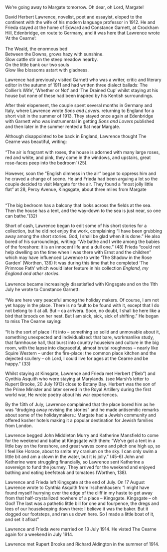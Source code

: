 We’re going away to Margate tomorrow. Oh dear, oh Lord, Margate!

David Herbert Lawrence, novelist, poet and essayist, eloped to the continent with the wife of his modern language professor in 1912. He and Frieda stayed at the home of Edward and Constance Garnett, at Crockham Hill, Edenbridge, en route to Germany, and it was here that Lawrence wrote ‘At the Cearne’:
<br><br>
The Weald, the enormous bed   
Between the Downs, grows hazy with sunshine.   
Slow cattle stir on the steep meadow nearby.   
On the little bank our two souls   
Glow like blossoms astart with gladness.   

Lawrence had previously visited Garnett who was a writer, critic and literary editor in the autumn of 1911 and had written three dialect ballads: The Collier’s Wife’, ‘Whether or Not’ and ‘The Drained Cup’ whilst staying at his house but none of these had been inspired by his Kentish surroundings.

After their elopement, the couple spent several months in Germany and Italy, where Lawrence wrote _Sons and Lovers_. returning to England for a short visit in the summer of 1913. They stayed once again at Edenbridge with Garnett who was instrumental in getting _Sons and Lovers_ published and then later in the summer rented a flat near Margate.

Although disappointed to be back in England, Lawrence thought The Cearne was beautiful, writing: 
<br><br>
“The air is fragrant with roses, the house is adorned with many large roses, red and white, and pink, they come in the windows, and upstairs, great rose-faces peep into the bedroom’ (25). 
<br><br>
However, soon the “English dimness in the air” began to oppress him and he craved a change of scene. He and Frieda had been arguing a lot so the couple decided to visit Margate for the air. They found a “most jolly little flat” at 28, Percy Avenue, Kingsgate, about three miles from Margate  
<br><br>
“The big bedroom has a balcony that looks across the fields at the sea. Then the house has a tent, and the way-down to the sea is just near, so one can bathe.”(32)

Short of cash, Lawrence began to edit some of his short stories for a collection, but he did not enjoy the work, complaining “I have been grubbing away among the short stories. God, I shall be glad when it is done.” He also bored of his surroundings, writing: “We bathe and I write among the babies of the foreshore: it is an innocent life and a dull one.” (48) Frieda “could not help dwelling on the time when I was there with Ernst and the children” which may have influenced Lawrence to write ‘The Shadow in the Rose Garden’ (Worthen, 136)  It was during this time that he completed ‘The Primrose Path’ which would later feature in his collection _England, my England and other stories_. 
<br><br>
Lawrence became increasingly dissatisfied with Kingsgate and on the 11th July he wrote to Constance Garnett:
<br><br>
“We are here very peaceful among the holiday makers. Of course, I am not yet happy in the place. There is no fault to be found with it, except that I do not belong to it at all. But – ca arrivera. Soon, no doubt, I shall be here like a bird that broods on her nest. But I am sick, sick, sick of shifting.”
He began to miss The Cearne saying:
<br><br>
 “It is the sort of place I fit into – something so solid and unmovable about it, something unexpected and individualized: that bare, workmanlike study, that farmhouse hall, that burst into country houseism and culture in the big room, with the lapse into disgraceful, almost brutal roughness – nearly like Squire Western – under the fire-place; the common place kitchen and the dejected scullery – oh Lord, I could live for ages at the Cearne and be happy.” (33)

Whilst staying at Kinsgate, Lawrence and Frieda met Herbert (“Beb”) and Cynthia Asquith who were staying at Marylands. (see Marsh’s letter to Rupert Brooke, 20 July 1913) close to Botany Bay. Herbert was the son of the Prime Minister and later served in the Royal Artillery during the first world war, He wrote poetry about his war experiences. 

By the 13th of July, Lawrence complained that the place bored him as he was “drudging away revising the stories” and he made antisemitic remarks about some of the holidaymakers.: Margate had a Jewish community and offered kosher hotels making it a popular destination for Jewish families from London.

Lawrence begged John Middleton Murry and Katherine Mansfield to come for the weekend and bathe at Kingsgate with them: “We’ve got a tent in a little bay on the foreshore, and great waves come and pitch one high up, so I feel like Horace, about to smite my cranium on the sky. I can only swim a little bit and am a clown in the water, but it is jolly.”  (45-6) John and Katherine were struggling financially, so Lawrence sent Katherine a sovereign to fund the journey. They arrived for the weekend and enjoyed bathing and eating beefsteak and tomatoes (Worthen, 138).

Lawrence and Frieda left Kingsgate at the end of July.  On 17 August Lawrence wrote to Cynthia Asquith from Irschenhausen: “I might have found myself hurrying over the edge of the cliff in my haste to get away from that half-crystallized nowhere of a place – Kingsgate. Kingsgate – oh God! The last was a pathetic little bill for one and fourpence, the dregs and lees of our housekeeping down there: I believe it was the baker. But it dogged our footsteps, and ran us down here. So I made a little boat of it, and set it afloat” 

Lawrence and Frieda were married on 13 July 1914.
He visted The Cearne again for a weekend in July 1914.

Lawrence met Rupert Brooke and Richard Aldington in the summer of 1914.
